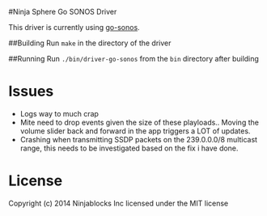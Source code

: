 #Ninja Sphere Go SONOS Driver

This driver is currently using [go-sonos](https://github.com/ianr0bkny/go-sonos).

##Building
Run `make` in the directory of the driver

##Running
Run `./bin/driver-go-sonos` from the `bin` directory after building

# Issues

* Logs way to much crap
* Mite need to drop events given the size of these playloads.. Moving the volume slider back and forward in the app triggers a LOT of updates.
* Crashing when transmitting SSDP packets on the 239.0.0.0/8 multicast range, this needs to be investigated based on the fix i have done.

# License
Copyright (c) 2014 Ninjablocks Inc licensed under the MIT license

